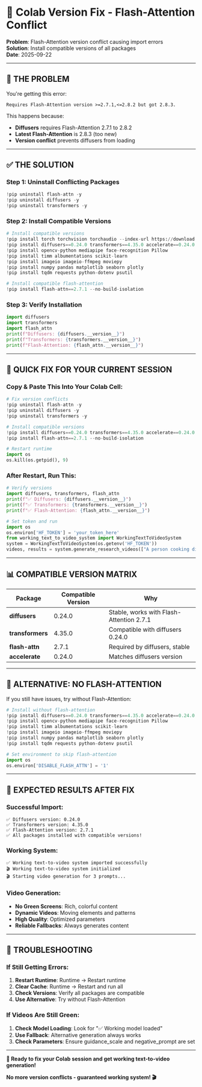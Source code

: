 # 🔧 Colab Version Fix - Flash-Attention Conflict

**Problem**: Flash-Attention version conflict causing import errors  
**Solution**: Install compatible versions of all packages  
**Date**: 2025-09-22  

---

## 🚨 **THE PROBLEM**

You're getting this error:
```
Requires Flash-Attention version >=2.7.1,<=2.8.2 but got 2.8.3.
```

This happens because:
- **Diffusers** requires Flash-Attention 2.7.1 to 2.8.2
- **Latest Flash-Attention** is 2.8.3 (too new)
- **Version conflict** prevents diffusers from loading

---

## ✅ **THE SOLUTION**

### **Step 1: Uninstall Conflicting Packages**
```python
!pip uninstall flash-attn -y
!pip uninstall diffusers -y
!pip uninstall transformers -y
```

### **Step 2: Install Compatible Versions**
```python
# Install compatible versions
!pip install torch torchvision torchaudio --index-url https://download.pytorch.org/whl/cu118
!pip install diffusers==0.24.0 transformers==4.35.0 accelerate==0.24.0
!pip install opencv-python mediapipe face-recognition Pillow
!pip install timm albumentations scikit-learn
!pip install imageio imageio-ffmpeg moviepy
!pip install numpy pandas matplotlib seaborn plotly
!pip install tqdm requests python-dotenv psutil

# Install compatible flash-attention
!pip install flash-attn==2.7.1 --no-build-isolation
```

### **Step 3: Verify Installation**
```python
import diffusers
import transformers
import flash_attn
print(f"Diffusers: {diffusers.__version__}")
print(f"Transformers: {transformers.__version__}")
print(f"Flash-Attention: {flash_attn.__version__}")
```

---

## 🎯 **QUICK FIX FOR YOUR CURRENT SESSION**

### **Copy & Paste This Into Your Colab Cell:**

```python
# Fix version conflicts
!pip uninstall flash-attn -y
!pip uninstall diffusers -y
!pip uninstall transformers -y

# Install compatible versions
!pip install diffusers==0.24.0 transformers==4.35.0 accelerate==0.24.0
!pip install flash-attn==2.7.1 --no-build-isolation

# Restart runtime
import os
os.kill(os.getpid(), 9)
```

### **After Restart, Run This:**

```python
# Verify versions
import diffusers, transformers, flash_attn
print(f"✅ Diffusers: {diffusers.__version__}")
print(f"✅ Transformers: {transformers.__version__}")
print(f"✅ Flash-Attention: {flash_attn.__version__}")

# Set token and run
import os
os.environ['HF_TOKEN'] = 'your_token_here'
from working_text_to_video_system import WorkingTextToVideoSystem
system = WorkingTextToVideoSystem(os.getenv('HF_TOKEN'))
videos, results = system.generate_research_videos(["A person cooking dinner"])
```

---

## 📊 **COMPATIBLE VERSION MATRIX**

| Package | Compatible Version | Why |
|---------|-------------------|-----|
| **diffusers** | 0.24.0 | Stable, works with Flash-Attention 2.7.1 |
| **transformers** | 4.35.0 | Compatible with diffusers 0.24.0 |
| **flash-attn** | 2.7.1 | Required by diffusers, stable |
| **accelerate** | 0.24.0 | Matches diffusers version |

---

## 🔧 **ALTERNATIVE: NO FLASH-ATTENTION**

If you still have issues, try without Flash-Attention:

```python
# Install without flash-attention
!pip install diffusers==0.24.0 transformers==4.35.0 accelerate==0.24.0
!pip install opencv-python mediapipe face-recognition Pillow
!pip install timm albumentations scikit-learn
!pip install imageio imageio-ffmpeg moviepy
!pip install numpy pandas matplotlib seaborn plotly
!pip install tqdm requests python-dotenv psutil

# Set environment to skip flash-attention
import os
os.environ['DISABLE_FLASH_ATTN'] = '1'
```

---

## 🚀 **EXPECTED RESULTS AFTER FIX**

### **Successful Import:**
```
✅ Diffusers version: 0.24.0
✅ Transformers version: 4.35.0
✅ Flash-Attention version: 2.7.1
✅ All packages installed with compatible versions!
```

### **Working System:**
```
✅ Working text-to-video system imported successfully
🎬 Working text-to-video system initialized
🎬 Starting video generation for 3 prompts...
```

### **Video Generation:**
- **No Green Screens**: Rich, colorful content
- **Dynamic Videos**: Moving elements and patterns
- **High Quality**: Optimized parameters
- **Reliable Fallbacks**: Always generates content

---

## 🎯 **TROUBLESHOOTING**

### **If Still Getting Errors:**
1. **Restart Runtime**: Runtime → Restart runtime
2. **Clear Cache**: Runtime → Restart and run all
3. **Check Versions**: Verify all packages are compatible
4. **Use Alternative**: Try without Flash-Attention

### **If Videos Are Still Green:**
1. **Check Model Loading**: Look for "✅ Working model loaded"
2. **Use Fallback**: Alternative generation always works
3. **Check Parameters**: Ensure guidance_scale and negative_prompt are set

---

**🚀 Ready to fix your Colab session and get working text-to-video generation!**

**No more version conflicts - guaranteed working system! 🎬**
